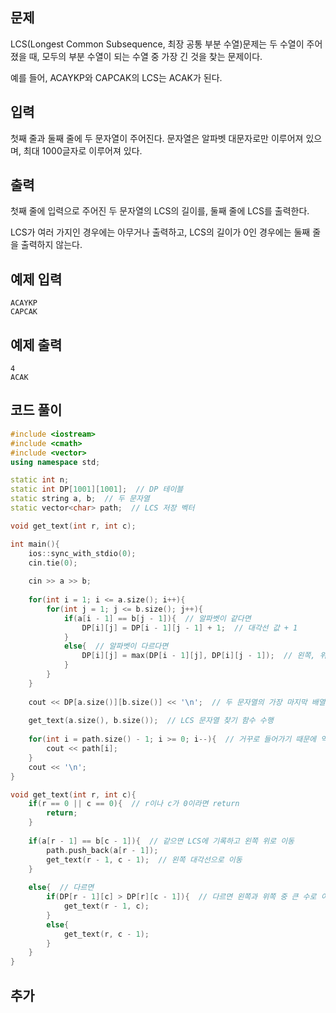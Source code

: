 ## 문제 
LCS(Longest Common Subsequence, 최장 공통 부분 수열)문제는 두 수열이 주어졌을 때, 모두의 부분 수열이 되는 수열 중 가장 긴 것을 찾는 문제이다.

예를 들어, ACAYKP와 CAPCAK의 LCS는 ACAK가 된다.
## 입력
첫째 줄과 둘째 줄에 두 문자열이 주어진다. 문자열은 알파벳 대문자로만 이루어져 있으며, 최대 1000글자로 이루어져 있다.
## 출력
첫째 줄에 입력으로 주어진 두 문자열의 LCS의 길이를, 둘째 줄에 LCS를 출력한다.

LCS가 여러 가지인 경우에는 아무거나 출력하고, LCS의 길이가 0인 경우에는 둘째 줄을 출력하지 않는다.
## 예제 입력 
```
ACAYKP
CAPCAK
```

## 예제 출력  
```
4
ACAK
```
## 코드 풀이
```c++
#include <iostream>
#include <cmath>
#include <vector>
using namespace std;

static int n;
static int DP[1001][1001];  // DP 테이블
static string a, b;  // 두 문자열
static vector<char> path;  // LCS 저장 벡터

void get_text(int r, int c);

int main(){
    ios::sync_with_stdio(0);
    cin.tie(0);
    
    cin >> a >> b;  
    
    for(int i = 1; i <= a.size(); i++){
        for(int j = 1; j <= b.size(); j++){
            if(a[i - 1] == b[j - 1]){  // 알파벳이 같다면 
                DP[i][j] = DP[i - 1][j - 1] + 1;  // 대각선 값 + 1
            }
            else{  // 알파벳이 다르다면
                DP[i][j] = max(DP[i - 1][j], DP[i][j - 1]);  // 왼쪽, 위쪽 값 중 큰 값을 선택
            }
        }
    }
    
    cout << DP[a.size()][b.size()] << '\n';  // 두 문자열의 가장 마지막 배열 값 출력
    
    get_text(a.size(), b.size());  // LCS 문자열 찾기 함수 수행
    
    for(int i = path.size() - 1; i >= 0; i--){  // 거꾸로 들어가기 때문에 역순으로 출력
        cout << path[i];
    }
    cout << '\n';
}

void get_text(int r, int c){
    if(r == 0 || c == 0){  // r이나 c가 0이라면 return
        return;
    }
    
    if(a[r - 1] == b[c - 1]){  // 같으면 LCS에 기록하고 왼쪽 위로 이동
        path.push_back(a[r - 1]);
        get_text(r - 1, c - 1);  // 왼쪽 대각선으로 이동
    }
    
    else{  // 다르면
        if(DP[r - 1][c] > DP[r][c - 1]){  // 다르면 왼쪽과 위쪽 중 큰 수로 이동
            get_text(r - 1, c);
        }
        else{
            get_text(r, c - 1);
        }
    }
}
```
## 추가
